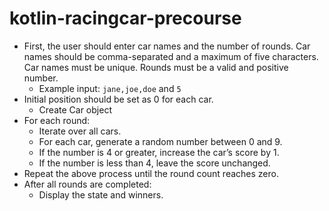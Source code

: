 # kotlin-racingcar-precourse

- First, the user should enter car names and the number of rounds.
  Car names should be comma-separated and a maximum of five characters.
  Car names must be unique.
  Rounds must be a valid and positive number.
  - Example input: `jane,joe,doe` and `5`
- Initial position should be set as 0 for each car.
  - Create Car object
- For each round:
  - Iterate over all cars.
  - For each car, generate a random number between 0 and 9.
  - If the number is 4 or greater, increase the car’s score by 1.
  - If the number is less than 4, leave the score unchanged.
- Repeat the above process until the round count reaches zero.
- After all rounds are completed:
  - Display the state and winners.
